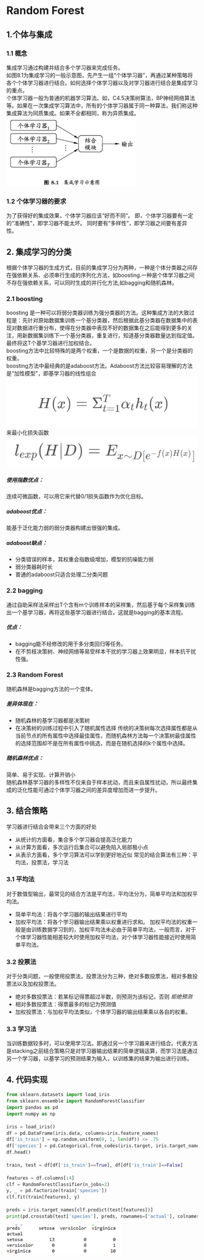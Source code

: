 # Random Forest
## 1.个体与集成
### 1.1 概念
集成学习通过构建并结合多个学习器来完成任务。\
如图8.1为集成学习的一般示意图，先产生一组“个体学习器”，再通过某种策略将各个个体学习器进行结合。如何选择个体学习器以及对学习器进行结合是集成学习的重点。\
个体学习器一般为普通的机器学习算法。如，C4.5决策树算法，BP神经网络算法等。如果在一次集成学习算法中，所有的个体学习器属于同一种算法，我们称这种集成算法为同质集成。如果不全都相同，称为异质集成。\
![figure1](1.png)
### 1.2 个体学习器的要求
为了获得好的集成效果，个体学习器应该“好而不同”。
即，个体学习器要有一定的“准确性”，即学习器不能太坏。
同时要有“多样性”，即学习器之间要有差异性。
## 2. 集成学习的分类
根据个体学习器的生成方式，目前的集成学习分为两种，一种是个体分类器之间存在强依赖关系、必须串行生成的序列化方法，如boosting.一种是个体学习器之间不存在强依赖关系，可以同时生成的并行化方法,如bagging和随机森林。
### 2.1 boosting
boosting 是一种可以将弱分类器训练为强分类器的方法。这种集成方法的大致过程是：先针对原始数据集训练一个基分类器，然后根据此基分类器在数据集中的表现对数据进行重分布，使得在分类器中表现不好的数据集在之后能得到更多的关注，用新数据集训练下一个基分类器，重复进行，知道基分类器数量达到指定值。最终将这T个基学习器进行加权结合。\
boosting方法中比较特殊的是两个权重，一个是数据的权重，另一个是分类器的权重。\
boosting方法中最经典的是adaboost方法。Adaboost方法比较容易理解的方法是"加性模型"，即基学习器的线性组合 
![figure2](2.png)\
来最小化损失函数 \
![figure3](3.png)
##### 使用指数优点：
连续可微函数，可以用它来代替0/1损失函数作为优化目标。
##### adaboost优点：
能基于泛化能力弱的弱分类器构建出很强的集成。
##### adaboost缺点：
* 分类错误的样本，其权重会指数级增加，模型的抗噪能力弱
* 弱分类器耗时长
* 普通的adaboost只适合处理二分类问题
### 2.2 bagging 
通过自助采样法采样出T个含有m个训练样本的采样集，然后基于每个采样集训练出一个基学习器，再将这些基学习器进行结合。这就是bagging的基本流程。
##### 优点：
* bagging能不经修改的用于多分类回归等任务。
* 在不剪枝决策树、神经网络等易受样本干扰的学习器上效果明显，样本抗干扰性强。
### 2.3 Random Forest
随机森林是bagging方法的一个变体。
##### 差异体现在：
* 随机森林的基学习器都是决策树
* 在决策树的训练过程中引入了随机属性选择
传统的决策树每次选择属性都是从当前节点的所有属性中选择最佳属性，而随机森林方法每一个决策树最佳属性的选择范围却不是在所有属性中挑选，而是在随机选择的k个属性中选择。
##### 随机森林优点：
简单、易于实现、计算开销小\
随机森林基学习器的多样性不仅来自于样本扰动，而且来自属性扰动，所以最终集成的泛化性能可通过个体学习器之间的差异度增加而进一步提升。
## 3. 结合策略
学习器进行结合会带来三个方面的好处
* 从统计的方面看，集合多个学习器会提高泛化能力
* 从计算方面看，多次运行后集合可以避免陷入局部极小点
* 从表示方面看，多个学习算法可以学到更好地近似
常见的结合算法有三种：平均法，投票法，学习法
### 3.1 平均法
对于数值型输出，最常见的结合方法是平均法，平均法分为，简单平均法和加权平均法。
* 简单平均法：将各个学习器的输出结果进行平均
* 加权平均法：将各个学习器输出结果乘以权重进行求和。
加权平均法的权重一般是由训练数据学习到的，加权平均法未必由于简单平均法，一般而言，对于个体学习器性能相差较大时使用加权平均法，对个体学习器性能接近时使用简单平均法。
### 3.2 投票法
对于分类问题，一般使用投票法，投票法分为三种，绝对多数投票法，相对多数投票法以及加权投票法。
* 绝对多数投票法：若某标记得票超过半数，则预测为该标记，否则 *拒绝预测*
* 相对多数投票法：得票最多的标记为预测值
* 加权投票法：与加权平均法类似，个体学习器的输出结果乘以各自的权重。
### 3.3 学习法 
当训练数据较多时，可以使用学习法。即通过另一个学习器来进行结合。代表方法是stacking之前结合策略只是对学习器输出结果的简单逻辑运算，而学习法是通过另一个学习器，以基学习的预测结果为输入，以训练集的结果为输出进行训练。
## 4. 代码实现
```python
from sklearn.datasets import load_iris
from sklearn.ensemble import RandomForestClassifier
import pandas as pd
import numpy as np

iris = load_iris()
df = pd.DataFrame(iris.data, columns=iris.feature_names)
df['is_train'] = np.random.uniform(0, 1, len(df)) <= .75
df['species'] = pd.Categorical.from_codes(iris.target, iris.target_names)
df.head()

train, test = df[df['is_train']==True], df[df['is_train']==False]

features = df.columns[:4]
clf = RandomForestClassifier(n_jobs=2)
y, _ = pd.factorize(train['species'])
clf.fit(train[features], y)

preds = iris.target_names[clf.predict(test[features])]
print(pd.crosstab(test['species'], preds, rownames=['actual'], colnames=['preds']))
```
![figure5](5.png)
